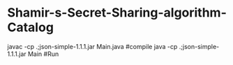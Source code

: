# Shamir-s-Secret-Sharing-algorithm-Catalog
javac -cp .;json-simple-1.1.1.jar Main.java #compile
java -cp .;json-simple-1.1.1.jar Main #Run
